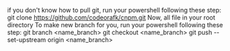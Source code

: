  if you don't know how to pull git, run your powershell following these step:
    git clone https://github.com/codeorafk/cnpm.git 
Now, all file in your root directory
To make new branch for you, run your powershell following these step:
    git branch <name_branch>
    git checkout <name_branch>
    git push --set-upstream origin <name_branch>
  
